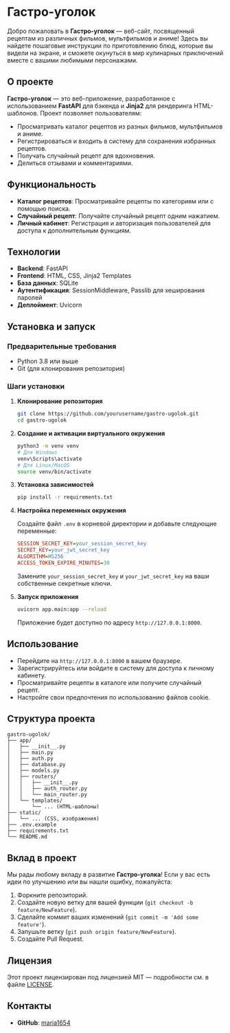 # Гастро-уголок

Добро пожаловать в **Гастро-уголок** — веб-сайт, посвященный рецептам из различных фильмов, мультфильмов и аниме! Здесь вы найдете пошаговые инструкции по приготовлению блюд, которые вы видели на экране, и сможете окунуться в мир кулинарных приключений вместе с вашими любимыми персонажами.

## О проекте

**Гастро-уголок** — это веб-приложение, разработанное с использованием **FastAPI** для бэкенда и **Jinja2** для рендеринга HTML-шаблонов. Проект позволяет пользователям:

- Просматривать каталог рецептов из разных фильмов, мультфильмов и аниме.
- Регистрироваться и входить в систему для сохранения избранных рецептов.
- Получать случайный рецепт для вдохновения.
- Делиться отзывами и комментариями.

## Функциональность

- **Каталог рецептов**: Просматривайте рецепты по категориям или с помощью поиска.
- **Случайный рецепт**: Получайте случайный рецепт одним нажатием.
- **Личный кабинет**: Регистрация и авторизация пользователей для доступа к дополнительным функциям.

## Технологии

- **Backend**: FastAPI
- **Frontend**: HTML, CSS, Jinja2 Templates
- **База данных**: SQLite
- **Аутентификация**: SessionMiddleware, Passlib для хеширования паролей
- **Деплоймент**: Uvicorn

## Установка и запуск

### Предварительные требования

- Python 3.8 или выше
- Git (для клонирования репозитория)

### Шаги установки

1. **Клонирование репозитория**

   ```bash
   git clone https://github.com/yourusername/gastro-ugolok.git
   cd gastro-ugolok
   ```

2. **Создание и активации виртуального окружения**

   ```bash
   python3 -m venv venv
   # Для Windows
   venv\Scripts\activate
   # Для Linux/MacOS
   source venv/bin/activate
   ```

3. **Установка зависимостей**

   ```bash
   pip install -r requirements.txt
   ```

4. **Настройка переменных окружения**

   Создайте файл `.env` в корневой директории и добавьте следующие переменные:

   ```ini
   SESSION_SECRET_KEY=your_session_secret_key
   SECRET_KEY=your_jwt_secret_key
   ALGORITHM=HS256
   ACCESS_TOKEN_EXPIRE_MINUTES=30
   ```

   Замените `your_session_secret_key` и `your_jwt_secret_key` на ваши собственные секретные ключи.

5. **Запуск приложения**

   ```bash
   uvicorn app.main:app --reload
   ```

   Приложение будет доступно по адресу `http://127.0.0.1:8000`.

## Использование

- Перейдите на `http://127.0.0.1:8000` в вашем браузере.
- Зарегистрируйтесь или войдите в систему для доступа к личному кабинету.
- Просматривайте рецепты в каталоге или получите случайный рецепт.
- Настройте свои предпочтения по использованию файлов cookie.

## Структура проекта

```
gastro-ugolok/
├── app/
│   ├── __init__.py
│   ├── main.py
│   ├── auth.py
│   ├── database.py
│   ├── models.py
│   ├── routers/
│   │   ├── __init__.py
│   │   ├── auth_router.py
│   │   └── main_router.py
│   └── templates/
│       └── ... (HTML-шаблоны)
├── static/
│   └── ... (CSS, изображения)
├── .env.example
├── requirements.txt
└── README.md
```

## Вклад в проект

Мы рады любому вкладу в развитие **Гастро-уголка**! Если у вас есть идеи по улучшению или вы нашли ошибку, пожалуйста:

1. Форкните репозиторий.
2. Создайте новую ветку для вашей функции (`git checkout -b feature/NewFeature`).
3. Сделайте коммит ваших изменений (`git commit -m 'Add some feature'`).
4. Запушьте ветку (`git push origin feature/NewFeature`).
5. Создайте Pull Request.

## Лицензия

Этот проект лицензирован под лицензией MIT — подробности см. в файле [LICENSE](LICENSE).

## Контакты

- **GitHub**: [maria1654](https://github.com/maria1654)
